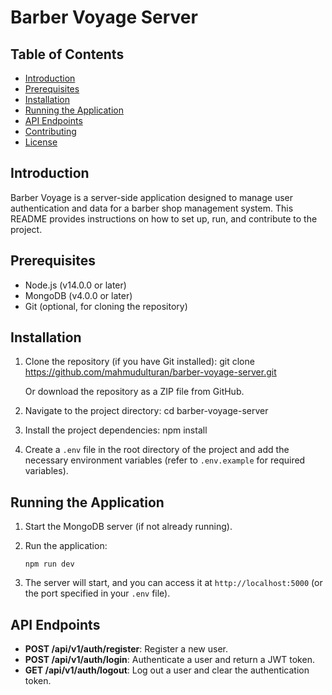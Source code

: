 # Barber Voyage Server

## Table of Contents

- [Introduction](#introduction)
- [Prerequisites](#prerequisites)
- [Installation](#installation)
- [Running the Application](#running-the-application)
- [API Endpoints](#api-endpoints)
- [Contributing](#contributing)
- [License](#license)

## Introduction

Barber Voyage is a server-side application designed to manage user authentication and data for a barber shop management system. This README provides instructions on how to set up, run, and contribute to the project.

## Prerequisites

- Node.js (v14.0.0 or later)
- MongoDB (v4.0.0 or later)
- Git (optional, for cloning the repository)

## Installation

1. Clone the repository (if you have Git installed):
git clone https://github.com/mahmudulturan/barber-voyage-server.git

   Or download the repository as a ZIP file from GitHub.

2. Navigate to the project directory:
    cd barber-voyage-server


3. Install the project dependencies:
    npm install


4. Create a `.env` file in the root directory of the project and add the necessary environment variables (refer to `.env.example` for required variables).

## Running the Application

1. Start the MongoDB server (if not already running).

2. Run the application:

    `npm run dev`



3. The server will start, and you can access it at `http://localhost:5000` (or the port specified in your `.env` file).

## API Endpoints

- **POST /api/v1/auth/register**: Register a new user.
- **POST /api/v1/auth/login**: Authenticate a user and return a JWT token.
- **GET /api/v1/auth/logout**: Log out a user and clear the authentication token.
